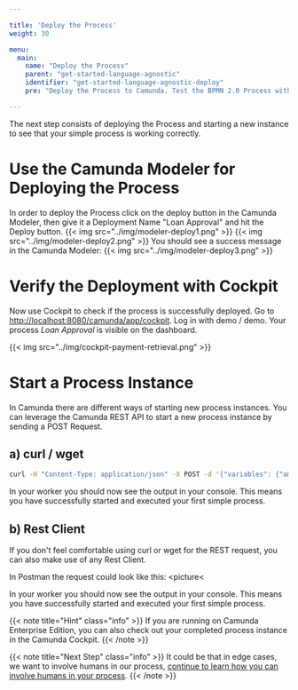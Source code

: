 ```yaml
---

title: 'Deploy the Process'
weight: 30

menu:
  main:
    name: "Deploy the Process"
    parent: "get-started-language-agnostic"
    identifier: "get-started-language-agnostic-deploy"
    pre: "Deploy the Process to Camunda. Test the BPMN 2.0 Process with Tasklist and Cockpit."

---
```


The next step consists of deploying the Process and starting a new instance to see that your simple process is working correctly.

# Use the Camunda Modeler for Deploying the Process

In order to deploy the Process click on the deploy button in the Camunda Modeler, then give it a Deployment Name "Loan Approval" and hit the Deploy button.
{{< img src="../img/modeler-deploy1.png" >}}
{{< img src="../img/modeler-deploy2.png" >}}
You should see a success message in the Camunda Modeler:
{{< img src="../img/modeler-deploy3.png" >}}

# Verify the Deployment with Cockpit

Now use Cockpit to check if the process is successfully deployed. Go to [http://localhost:8080/camunda/app/cockpit](http://localhost:8080/camunda/app/cockpit). Log in with demo / demo. Your process *Loan Approval* is visible on the dashboard.

{{< img src="../img/cockpit-payment-retrieval.png" >}}


# Start a Process Instance

In Camunda there are different ways of starting new process instances.
You can leverage the Camunda REST API to start a new process instance by sending a POST Request.

## a) curl / wget

```sh
curl -H "Content-Type: application/json" -X POST -d '{"variables": {"amount": {"value":555}, "item": {"value":"xyz"} } }' http://localhost:8080/engine-rest/process-definition/key/payment-retrieval/start
```

In your worker you should now see the output in your console.
This means you have successfully started and executed your first simple process.

## b) Rest Client

If you don't feel comfortable using curl or wget for the REST request, you can also make use of any Rest Client.

In Postman the request could look like this:
<picture<

In your worker you should now see the output in your console.
This means you have successfully started and executed your first simple process.

{{< note title="Hint" class="info" >}}
If you are running on Camunda Enterprise Edition, you can also check out your completed process instance in the Camunda Cockpit.
{{< /note >}}

{{< note title="Next Step" class="info" >}}
It could be that in edge cases, we want to involve humans in our process, [continue to learn how you can involve humans in your process](nextpage).
{{< /note >}}
